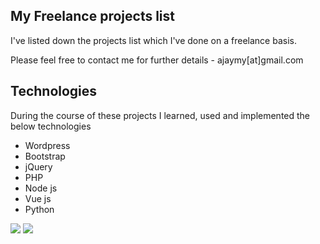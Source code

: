 ## My Freelance projects list
I've listed down the projects list which I've done on a freelance basis.

Please feel free to contact me for further details - ajaymy[at]gmail.com
## Technologies
During the course of these projects I learned, used and implemented the below technologies
* Wordpress
* Bootstrap
* jQuery
* PHP
* Node js
* Vue js
* Python

![](images/1.jpg)
![](images/samples.svg)
